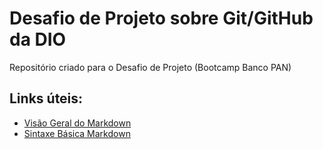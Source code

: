 # Desafio de Projeto sobre Git/GitHub da DIO 
Repositório criado para o Desafio de Projeto (Bootcamp Banco PAN) 

## Links úteis:

 - [Visão Geral do Markdown](https://www.markdownguide.org/getting-started/)
 - [Sintaxe Básica Markdown](https://www.markdownguide.org/basic-syntax/)

 
